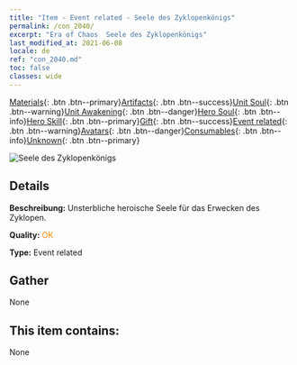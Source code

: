 ```yaml
---
title: "Item - Event related - Seele des Zyklopenkönigs"
permalink: /con_2040/
excerpt: "Era of Chaos  Seele des Zyklopenkönigs"
last_modified_at: 2021-06-08
locale: de
ref: "con_2040.md"
toc: false
classes: wide
---
```

 [Materials](/ItemsDE/){: .btn .btn--primary}[Artifacts](/ItemsDE/Artifacts/){: .btn .btn--success}[Unit Soul](/ItemsDE/UnitSoul/){: .btn .btn--warning}[Unit Awakening](/ItemsDE/UnitAwakening/){: .btn .btn--danger}[Hero Soul](/ItemsDE/HeroSoul/){: .btn .btn--info}[Hero Skill](/ItemsDE/HeroSkill/){: .btn .btn--primary}[Gift](/ItemsDE/Gift/){: .btn .btn--success}[Event related](/ItemsDE/Events/){: .btn .btn--warning}[Avatars](/ItemsDE/Avatars/){: .btn .btn--danger}[Consumables](/ItemsDE/Consumables/){: .btn .btn--info}[Unknown](/ItemsDE/Unknown/){: .btn .btn--primary}

 ![Seele des Zyklopenkönigs](/images/t/juexing_406.jpg)

## Details
 **Beschreibung:** Unsterbliche heroische Seele für das Erwecken des Zyklopen.

 **Quality:** <span style="color: #FF8C00">OK</span>

 **Type:** Event related

## Gather

  None

## This item contains:

  None

